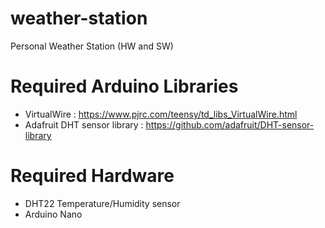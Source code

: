 # weather-station
Personal Weather Station (HW and SW)

# Required Arduino Libraries
- VirtualWire : https://www.pjrc.com/teensy/td_libs_VirtualWire.html
- Adafruit DHT sensor library : https://github.com/adafruit/DHT-sensor-library

# Required Hardware
- DHT22 Temperature/Humidity sensor
- Arduino Nano
